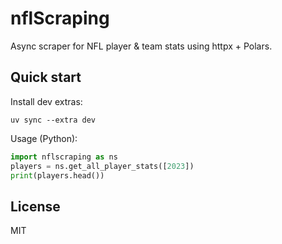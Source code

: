 # nflScraping

Async scraper for NFL player & team stats using httpx + Polars.

## Quick start

Install dev extras:

```
uv sync --extra dev
```

Usage (Python):
```python
import nflscraping as ns
players = ns.get_all_player_stats([2023])
print(players.head())
```

## License
MIT
